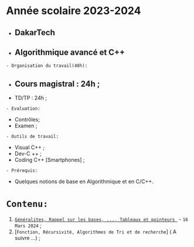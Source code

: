 # Année scolaire 2023-2024
 * ##  DakarTech  
 * ##  Algorithmique avancé et C++
 
 ``` - Organisation du travail(48h): ```
 * ## Cours magistral : 24h ;
 * TD/TP : 24h ;
 
``` - Evaluation: ```
 * Contrôles;
 * Examen ;
 
``` - Outils de travail: ```
 * Visual C++ ;
 * Dev-C ++ ;
 * Coding C++ [Smartphones] ;
   
``` - Prérequis: ```
 * Quelques notions de base en Algorithmique et en C/C++.
 
 # ``` Contenu: ```
 1. [`Généralites, Rappel sur les bases, ..., Tableaux et pointeurs `](https://github.com/pape-barro/DakarTech_AlgoAvance/blob/main/cours-dt-p1.pdf) - ``` 16 Mars 2024 ``` ;
 2. [`Fonction, Récursivité, Algorithmes de Tri et de recherche`] ( A suivre ...) ;
